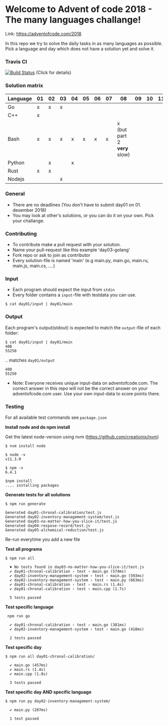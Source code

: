 # Welcome to Advent of code 2018 - The many languages challange!

Link: https://adventofcode.com/2018

In this repo we try to solve the daily tasks in as many languages as possible. Pick a language and day which does not have a solution yet and solve it.

### Travis CI

[![Build Status](https://travis-ci.org/Arxcis/adventofcode2018.svg?branch=master)](https://travis-ci.org/Arxcis/adventofcode2018) (Click for details)

### Solution matrix

 | Language | 01 | 02 | 03 | 04 | 05 | 06 | 07 | 08 | 09 | 10 | 11 | 12 | 13 | 14 | 15 | 16 | 17 | 18 | 19 | 20 | 21 | 22 | 23 | 24 | 25 |
 |----------|----|----|----|----|----|----|----|----|----|----|----|----|----|----|----|----|----|----|----|----|----|----|----|----|----|
 | Go   | x  | x  | x  |    |    |    |    |    |    |    |    |    |    |    |    |    |    |    |    |    |    |    |    |    |    |
 | C++      | x  |    |    |    |    |    |    |    |    |    |    |    |    |    |    |    |    |    |    |    |    |    |    |    |    |
 | Bash     | x  | x  | x  | x  | x  | x  | x  | x (but part 2 **very** slow)  |    |    |    |    |    |    |    |    |    |    |    |    |    |    |    |    |    |
 | Python   |    | x  |    | x  |    |    |    |    |    |    |    |    |    |    |    |    |    |    |    |    |    |    |    |    |    |
 | Rust     | x  |  x |    |    |    |    |    |    |    |    |    |    |    |    |    |    |    |    |    |    |    |    |    |    |    |
 | Nodejs   |    |    | x  |    |    |    |    |    |    |    |    |    |    |    |    |    |    |    |    |    |    |    |    |    |    |

### General
* There are no deadlines (You don't have to submit day01 on 01. desember 2018)
* You may look at other's solutions, or you can do it on your own. Pick your challange.

### Contributing
* To contribute make a pull request with your solution.
* Name your pull-request like this example 'day03-golang'
* Fork repo or ask to join as contributor
* Every solution-file is named 'main' (e.g main.py, main.go, main.ru, main.js, main.cs, ....)

### Input
* Each program should expect the input from `stdin`
* Every folder contains a `input`-file with testdata you can use.
```
$ cat day01/input | day01/main
```

### Output

Each program's output(stdout) is expected to match the `output`-file of each folder:
```
$ cat day01/input | day01/main
408
55250
```
.. matches `day01/output`
```
408
55250
```
* Note: Everyone receives unique input-data on adventofcode.com. The correct answer in this repo will not be the correct answer on your adventofcode.com user. Use your own input-data to score points there.

### Testing

For all available test commands see `package.json`

**Install node and do npm install**

Get the latest node-version using nvm (https://github.com/creationix/nvm)
```
$ nvm install node

$ node -v
v11.3.0

$ npm -v
6.4.1

$npm install
.... installing packages
```


**Generate tests for all solutions**
```
$ npm run generate

Generated day01-chronal-calibration/test.js
Generated day02-inventory-management-system/test.js
Generated day03-no-matter-how-you-slice-it/test.js
Generated day04-respose-record/test.js
Generated day05-alchemical-reduction/test.js
```
Re-run everytime you add a new file

**Test all programs**
```
$ npm run all

  ✖ No tests found in day03-no-matter-how-you-slice-it/test.js
  ✔ day01-chronal-calibration › test › main.go (574ms)
  ✔ day02-inventory-management-system › test › main.go (593ms)
  ✔ day02-inventory-management-system › test › main.py (663ms)
  ✔ day01-chronal-calibration › test › main.rs (1.4s)
  ✔ day01-chronal-calibration › test › main.cpp (1.7s)

  5 tests passed

```

**Test specific language**
```
 npm run go

  ✔ day01-chronal-calibration › test › main.go (381ms)
  ✔ day02-inventory-management-system › test › main.go (418ms)

  2 tests passed

```

**Test specific day**
```
$ npm run all day01-chronal-calibration/

  ✔ main.go (457ms)
  ✔ main.rs (1.4s)
  ✔ main.cpp (1.8s)

  3 tests passed

```

**Test specific day AND specific language**
```
$ npm run py day02-inventory-management-system/

  ✔ main.py (207ms)

  1 test passed

```
